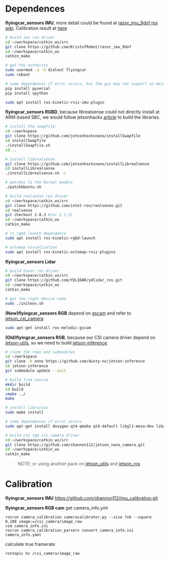 # Dependences  
**flyingcar_sensors IMU**, more detail could be found at [razor_imu_9dof ros wiki](http://wiki.ros.org/razor_imu_9dof). Calibration result at [here](https://github.com/shannon112/imu_calibration)
```bash
# build imu ros driver
cd ~/workspace/catkin_ws/src
git clone https://github.com/KristofRobot/razor_imu_9dof
cd ~/workspace/catkin_ws
catkin_make

# get the authority
sudo usermod -a -G dialout flyingcar
sudo reboot

# some dependences if error occurs, but the gui may not support on melodic (Ubuntu18.04), not found apt python-visual pkg
pip install pyserial
pip install vpython 

sudo apt install ros-kinetic-rviz-imu-plugin 
```
**flyingcar_sensors RGBD**, because librealsense could not directly install at ARM-based SBC, we would follow jetsonhacks [article](https://www.jetsonhacks.com/2019/05/16/jetson-nano-realsense-depth-camera/) to build the libraries.
```bash
# install the swapfile:
cd ~/workspace
git clone https://github.com/jetsonhacksnano/installSwapfile
cd installSwapfile
./installSwapfile.sh
cd ..

# install librealsense
git clone https://github.com/jetsonhacksnano/installLibrealsense
cd installLibrealsense
./installLibrealsense.sh -c

# patches to the kernel models
./patchUbuntu.sh

# build realsense ros driver
cd ~/workspace/catkin_ws/src
git clone https://github.com/intel-ros/realsense.git
cd realsense
git checkout 2.0.3 #(or 2.1.3)
cd ~/workspace/catkin_ws
catkin_make

# rs_rgbd launch dependence
sudo apt install ros-kinetic-rgbd-launch

# octomap visualization
sudo apt install ros-kinetic-octomap-rviz-plugins 
```
**flyingcar_sensors Lidar**
```bash
# build laser ros driver
cd ~/workspace/catkin_ws/src
git clone https://github.com/YDLIDAR/ydlidar_ros.git
cd ~/workspace/catkin_ws
catkin_make

# get the right device name
sudo ./initenv.sh
```

**(New)flyingcar_sensors RGB** depend on [gscam](http://wiki.ros.org/gscam) and refer to [jetson_csi_camera](https://github.com/peter-moran/jetson_csi_cam)
```bash
sudo apt-get install ros-melodic-gscam
```

**(Old)flyingcar_sensors RGB**, because our CSI camera driver depend on [jetson-utils](https://github.com/dusty-nv/jetson-utils), so we need to build [jetson-inference](https://github.com/dusty-nv/jetson-inference). 
```bash
# clone the repo and submodules
cd ~/workspace
git clone -b onnx https://github.com/dusty-nv/jetson-inference
cd jetson-inference
git submodule update --init

# build from source
mkdir build
cd build
cmake ../
make

# install libraries
sudo make install

# some dependences if error occurs
sudo apt-get install doxygen qt4-qmake qt4-default libgl1-mesa-dev libglu1-mesa-dev libglew-dev

# build ros rgb csi camera driver
cd ~/workspace/catkin_ws/src
git clone https://github.com/shannon112/jetson_nano_camera.git
cd ~/workspace/catkin_ws
catkin_make
```
> NOTE: or using another pack on [jetson_utils](https://github.com/nicolas-beaufort/jetson-utils) and [jetson_ros](https://github.com/nicolas-beaufort/jetbot_ros)

# Calibration
**flyingcar_sensors IMU**
https://github.com/shannon112/imu_calibration.git

**flyingcar_sensors RGB cam**
get camera_info.yml
```
rosrun camera_calibration cameracalibrator.py --size 7x6 --square 0.108 image:=/csi_camera/image_raw
vim camera_info.ini
rosrun camera_calibration_parsers convert camera_info.ini camera_info.yaml
```
calculate true framerate
```
rostopic hz /csi_camera/image_raw
```
